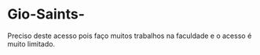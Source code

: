 # Gio-Saints-
Preciso deste acesso pois faço muitos trabalhos na faculdade e o acesso é muito limitado.
